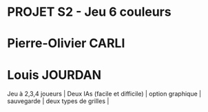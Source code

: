 # PROJET S2 - Jeu 6 couleurs

# Pierre-Olivier CARLI
# Louis JOURDAN

Jeu à 2,3,4 joueurs |
Deux IAs (facile et difficile) |
option graphique |
sauvegarde |
deux types de grilles |
